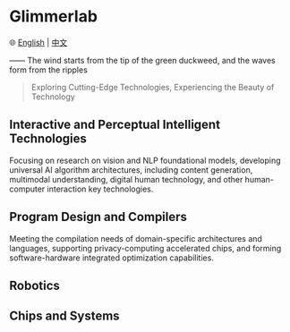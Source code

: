 # Glimmerlab

🌐️ [English](README.md) | [中文](README_CN.md)

—— The wind starts from the tip of the green duckweed, and the waves form from the ripples

> Exploring Cutting-Edge Technologies, Experiencing the Beauty of Technology

## Interactive and Perceptual Intelligent Technologies

Focusing on research on vision and NLP foundational models, developing universal AI algorithm architectures, including content generation, multimodal understanding, digital human technology, and other human-computer interaction key technologies.

## Program Design and Compilers

Meeting the compilation needs of domain-specific architectures and languages, supporting privacy-computing accelerated chips, and forming software-hardware integrated optimization capabilities.

## Robotics

## Chips and Systems
